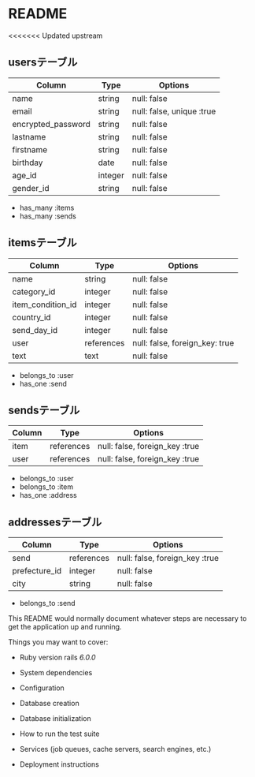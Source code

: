 # README
<<<<<<< Updated upstream
## usersテーブル

| Column               | Type       | Options                       |
| ------               | ------     | -----------                   |
| name                 | string     | null: false                   |
| email                | string     | null: false, unique :true     |
| encrypted_password   | string     | null: false                   |
| lastname             | string     | null: false                   |
| firstname            | string     | null: false                   |
| birthday             | date       | null: false                   |
| age_id               | integer    | null: false                   |
| gender_id            | string     | null: false                   |
- has_many :items
- has_many :sends



## itemsテーブル

| Column            | Type       | Options                         |
| ------            | ------     | -----------                     |
| name              | string     | null: false                     |
| category_id       | integer    | null: false                     |
| item_condition_id | integer    | null: false                     |
| country_id        | integer    | null: false                     |
| send_day_id       | integer    | null: false                     |
| user              | references | null: false, foreign_key: true  |
| text              | text       | null: false                     |
- belongs_to :user
- has_one :send
## sendsテーブル

| Column     | Type       | Options                           |
| ------     | ------     | -----------                       |
| item       | references | null: false, foreign_key :true    |
| user       | references | null: false, foreign_key :true    |

- belongs_to :user
- belongs_to :item
- has_one :address


## addressesテーブル

| Column           | Type          | Options                          |
| ------           | ------        | -----------                      |
| send              | references    | null: false, foreign_key :true  |
| prefecture_id    | integer       | null: false                      |
| city             | string        | null: false                      |
- belongs_to :send


This README would normally document whatever steps are necessary to get the
application up and running.

Things you may want to cover:

* Ruby version
rails _6.0.0_
* System dependencies

* Configuration

* Database creation

* Database initialization

* How to run the test suite

* Services (job queues, cache servers, search engines, etc.)

* Deployment instructions